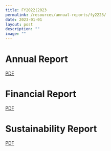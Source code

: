```yaml
---
title: FY2022|2023
permalink: /resources/annual-reports/fy2223/
date: 2023-01-01
layout: post
description: ""
image: ""
---
```

# **Annual Report**
[PDF](/files/resources/annual-reports/sdc_annual_report_fy2021_2022.pdf)

# **Financial Report**
[PDF](/files/resources/annual-reports/sdc_financial_report_fy2021_2022.pdf)

# **Sustainability Report**
[PDF](/files/resources/annual-reports/sdc_sustainability_report_fy2021_2022.pdf)